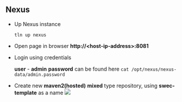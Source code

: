 
## Nexus
* Up Nexus instance
  ```
  tln up nexus
  ```
* Open page in browser **http://\<host-ip-address\>:8081**
* Login using credentials

  **user** - **admin**
  **password** can be found here ```cat /opt/nexus/nexus-data/admin.password```
* Create new **maven2(hosted)** **mixed** type repository, using **swec-template** as a name
  ![](https://github.com/swe-course/swec-lectures/raw/master/imgs/nexus-01.png)
